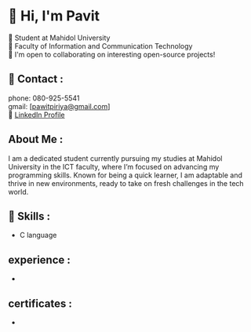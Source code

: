 # 👋 Hi, I'm Pavit
🔹 Student at Mahidol University                                        
🔹 Faculty of Information and Communication Technology   
🔹 I'm open to collaborating on interesting open-source projects!

  
## 📧 Contact : 
phone: 080-925-5541  
gmail: [pawitpiriya@gmail.com]              
🔗 [LinkedIn Profile](https://www.linkedin.com/in/pavitpiriya/)                      


## About Me : 
I am a dedicated student currently pursuing my studies at
Mahidol University in the ICT faculty, where I’m focused on
advancing my programming skills. Known for being a quick
learner, I am adaptable and thrive in new environments, ready to
take on fresh challenges in the tech world.         
## 🔧 Skills :
- C language



## experience :
-

## certificates :
-

